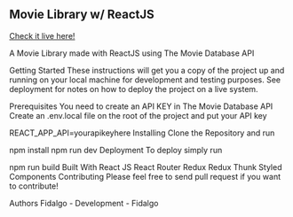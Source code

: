 ## Movie Library w/ ReactJS

[Check it live here!](https://the-movie-finder.netlify.app/)


A Movie Library made with ReactJS using The Movie Database API

Getting Started
These instructions will get you a copy of the project up and running on your local machine for development and testing purposes. See deployment for notes on how to deploy the project on a live system.

Prerequisites
You need to create an API KEY in The Movie Database API Create an .env.local file on the root of the project and put your API key

REACT_APP_API=yourapikeyhere
Installing
Clone the Repository and run

npm install
npm run dev
Deployment
To deploy simply run

npm run build
Built With
React JS
React Router
Redux
Redux Thunk
Styled Components
Contributing
Please feel free to send pull request if you want to contribute!

Authors
Fidalgo - Development - Fidalgo
